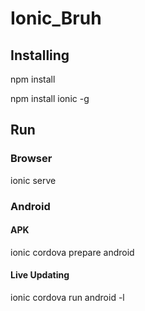 # Ionic_Bruh
## Installing
npm install

npm install ionic -g

## Run
### Browser
ionic serve

### Android
#### APK
ionic cordova prepare android 
#### Live Updating
ionic cordova run android -l
